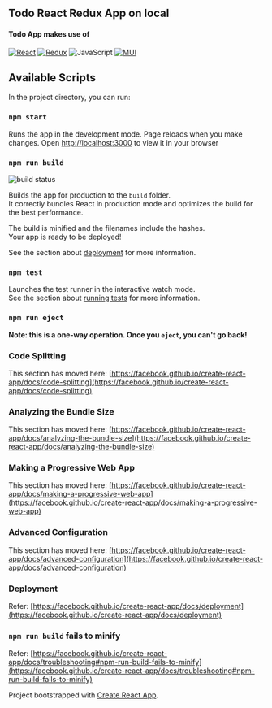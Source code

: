 ## Todo React Redux App on local

<h4>Todo App makes use of </h4>
<p>
    <a href="https://react.dev/" target="_blank"><img alt="React" src="https://img.shields.io/badge/-React-45b8d8?style=flat-square&logo=react&logoColor=white" /></a>
    <a href="https://redux.js.org/" target="_blank"><img alt="Redux" src="https://img.shields.io/badge/-Redux-764ABC?style=flat-square&logo=redux&logoColor=white" /></a>
    <img alt="JavaScript" src="https://img.shields.io/badge/JavaScript-F7DF1E?style=flat-square&logo=javascript&logoColor=black" />
    <!-- <a href="https://webpack.js.org/" target="_blank"><img alt="Webpack" src="https://img.shields.io/badge/-Webpack-8DD6F9?style=flat-square&logo=webpack&logoColor=white" /> </a> -->
    <!-- <a href="https://yarnpkg.com/" target="_blank"> <img alt="Yarn" src="https://img.shields.io/badge/yarn-%232C8EBB.svg?style=flat-square&logo=yarn&logoColor=white" /> </a> -->
    <a href="https://mui.com/" target="_blank"> <img alt="MUI" src="https://img.shields.io/badge/-MUI-F7F7F7?style=flat-square&logo=mui&logoColor=#006BD6" /> </a>
</p>

## Available Scripts

In the project directory, you can run:

### `npm start`

Runs the app in the development mode. Page reloads when you make changes.
Open [http://localhost:3000](http://localhost:3000) to view it in your browser

### `npm run build`
<img src="https://img.shields.io/circleci/project/github/badges/shields/master" alt="build status">

Builds the app for production to the `build` folder.\
It correctly bundles React in production mode and optimizes the build for the best performance.

The build is minified and the filenames include the hashes.\
Your app is ready to be deployed!

See the section about [deployment](https://facebook.github.io/create-react-app/docs/deployment) for more information.

### `npm test`

Launches the test runner in the interactive watch mode.\
See the section about [running tests](https://facebook.github.io/create-react-app/docs/running-tests) for more information.


### `npm run eject`

**Note: this is a one-way operation. Once you `eject`, you can't go back!**


### Code Splitting

This section has moved here: [https://facebook.github.io/create-react-app/docs/code-splitting](https://facebook.github.io/create-react-app/docs/code-splitting)

### Analyzing the Bundle Size

This section has moved here: [https://facebook.github.io/create-react-app/docs/analyzing-the-bundle-size](https://facebook.github.io/create-react-app/docs/analyzing-the-bundle-size)

### Making a Progressive Web App

This section has moved here: [https://facebook.github.io/create-react-app/docs/making-a-progressive-web-app](https://facebook.github.io/create-react-app/docs/making-a-progressive-web-app)

### Advanced Configuration

This section has moved here: [https://facebook.github.io/create-react-app/docs/advanced-configuration](https://facebook.github.io/create-react-app/docs/advanced-configuration)

### Deployment

Refer: [https://facebook.github.io/create-react-app/docs/deployment](https://facebook.github.io/create-react-app/docs/deployment)

### `npm run build` fails to minify

Refer: [https://facebook.github.io/create-react-app/docs/troubleshooting#npm-run-build-fails-to-minify](https://facebook.github.io/create-react-app/docs/troubleshooting#npm-run-build-fails-to-minify)

Project bootstrapped with [Create React App](https://github.com/facebook/create-react-app).
